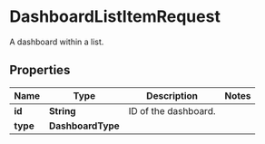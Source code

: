 # DashboardListItemRequest

A dashboard within a list.

## Properties

| Name     | Type              | Description          | Notes |
| -------- | ----------------- | -------------------- | ----- |
| **id**   | **String**        | ID of the dashboard. |
| **type** | **DashboardType** |                      |
